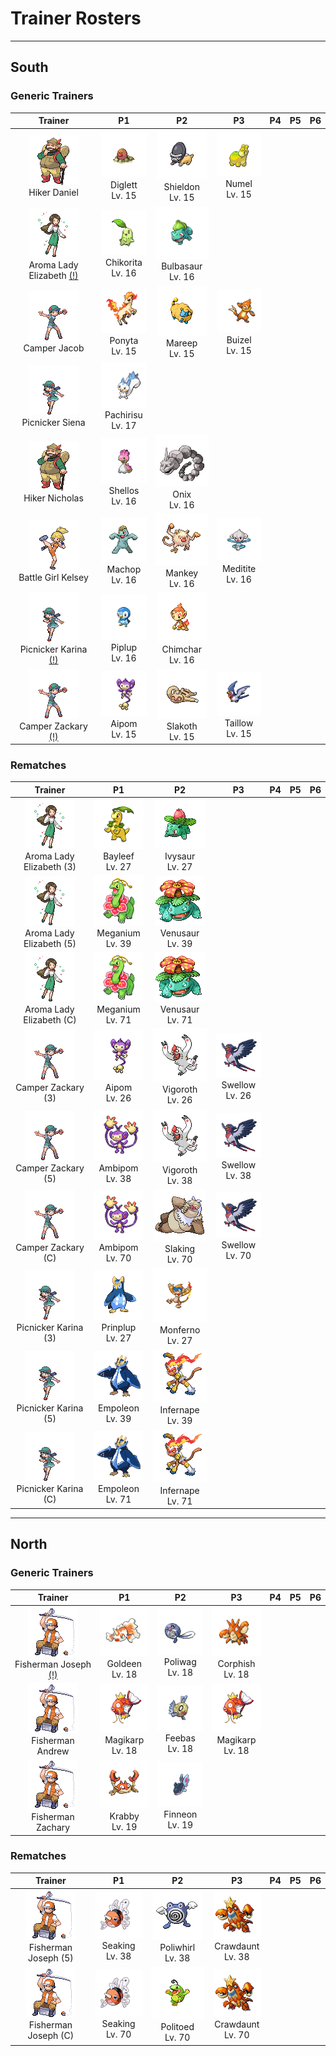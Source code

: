 # Trainer Rosters

---

## South


### Generic Trainers

| Trainer | P1 | P2 | P3 | P4 | P5 | P6 |
|:-------:|:--:|:--:|:--:|:--:|:--:|:--:|
| ![Hiker Daniel](../../assets/trainers/hiker.png "Hiker Daniel")<br>Hiker Daniel | ![Diglett](../../assets/sprites/diglett/front.gif "Diglett")<br>Diglett<br>Lv. 15 | ![Shieldon](../../assets/sprites/shieldon/front.gif "Shieldon")<br>Shieldon<br>Lv. 15 | ![Numel](../../assets/sprites/numel/front.gif "Numel")<br>Numel<br>Lv. 15 |
| ![Aroma Lady Elizabeth [(!)](#rematches)](../../assets/trainers/aroma_lady.png "Aroma Lady Elizabeth [(!)](#rematches)")<br>Aroma Lady Elizabeth [(!)](#rematches) | ![Chikorita](../../assets/sprites/chikorita/front.gif "Chikorita")<br>Chikorita<br>Lv. 16 | ![Bulbasaur](../../assets/sprites/bulbasaur/front.gif "Bulbasaur")<br>Bulbasaur<br>Lv. 16 |
| ![Camper Jacob](../../assets/trainers/camper.png "Camper Jacob")<br>Camper Jacob | ![Ponyta](../../assets/sprites/ponyta/front.gif "Ponyta")<br>Ponyta<br>Lv. 15 | ![Mareep](../../assets/sprites/mareep/front.gif "Mareep")<br>Mareep<br>Lv. 15 | ![Buizel](../../assets/sprites/buizel/front.gif "Buizel")<br>Buizel<br>Lv. 15 |
| ![Picnicker Siena](../../assets/trainers/picnicker.png "Picnicker Siena")<br>Picnicker Siena | ![Pachirisu](../../assets/sprites/pachirisu/front.gif "Pachirisu")<br>Pachirisu<br>Lv. 17 |
| ![Hiker Nicholas](../../assets/trainers/hiker.png "Hiker Nicholas")<br>Hiker Nicholas | ![Shellos](../../assets/sprites/shellos/front.gif "Shellos")<br>Shellos<br>Lv. 16 | ![Onix](../../assets/sprites/onix/front.gif "Onix")<br>Onix<br>Lv. 16 |
| ![Battle Girl Kelsey](../../assets/trainers/battle_girl.png "Battle Girl Kelsey")<br>Battle Girl Kelsey | ![Machop](../../assets/sprites/machop/front.gif "Machop")<br>Machop<br>Lv. 16 | ![Mankey](../../assets/sprites/mankey/front.gif "Mankey")<br>Mankey<br>Lv. 16 | ![Meditite](../../assets/sprites/meditite/front.gif "Meditite")<br>Meditite<br>Lv. 16 |
| ![Picnicker Karina [(!)](#rematches)](../../assets/trainers/picnicker.png "Picnicker Karina [(!)](#rematches)")<br>Picnicker Karina [(!)](#rematches) | ![Piplup](../../assets/sprites/piplup/front.gif "Piplup")<br>Piplup<br>Lv. 16 | ![Chimchar](../../assets/sprites/chimchar/front.gif "Chimchar")<br>Chimchar<br>Lv. 16 |
| ![Camper Zackary [(!)](#rematches)](../../assets/trainers/camper.png "Camper Zackary [(!)](#rematches)")<br>Camper Zackary [(!)](#rematches) | ![Aipom](../../assets/sprites/aipom/front.gif "Aipom")<br>Aipom<br>Lv. 15 | ![Slakoth](../../assets/sprites/slakoth/front.gif "Slakoth")<br>Slakoth<br>Lv. 15 | ![Taillow](../../assets/sprites/taillow/front.gif "Taillow")<br>Taillow<br>Lv. 15 |


### Rematches

| Trainer | P1 | P2 | P3 | P4 | P5 | P6 |
|:-------:|:--:|:--:|:--:|:--:|:--:|:--:|
| ![Aroma Lady Elizabeth (3)](../../assets/trainers/aroma_lady.png "Aroma Lady Elizabeth (3)")<br>Aroma Lady Elizabeth (3) | ![Bayleef](../../assets/sprites/bayleef/front.gif "Bayleef")<br>Bayleef<br>Lv. 27 | ![Ivysaur](../../assets/sprites/ivysaur/front.gif "Ivysaur")<br>Ivysaur<br>Lv. 27 |
| ![Aroma Lady Elizabeth (5)](../../assets/trainers/aroma_lady.png "Aroma Lady Elizabeth (5)")<br>Aroma Lady Elizabeth (5) | ![Meganium](../../assets/sprites/meganium/front.gif "Meganium")<br>Meganium<br>Lv. 39 | ![Venusaur](../../assets/sprites/venusaur/front.gif "Venusaur")<br>Venusaur<br>Lv. 39 |
| ![Aroma Lady Elizabeth (C)](../../assets/trainers/aroma_lady.png "Aroma Lady Elizabeth (C)")<br>Aroma Lady Elizabeth (C) | ![Meganium](../../assets/sprites/meganium/front.gif "Meganium")<br>Meganium<br>Lv. 71 | ![Venusaur](../../assets/sprites/venusaur/front.gif "Venusaur")<br>Venusaur<br>Lv. 71 |
| ![Camper Zackary (3)](../../assets/trainers/camper.png "Camper Zackary (3)")<br>Camper Zackary (3) | ![Aipom](../../assets/sprites/aipom/front.gif "Aipom")<br>Aipom<br>Lv. 26 | ![Vigoroth](../../assets/sprites/vigoroth/front.gif "Vigoroth")<br>Vigoroth<br>Lv. 26 | ![Swellow](../../assets/sprites/swellow/front.gif "Swellow")<br>Swellow<br>Lv. 26 |
| ![Camper Zackary (5)](../../assets/trainers/camper.png "Camper Zackary (5)")<br>Camper Zackary (5) | ![Ambipom](../../assets/sprites/ambipom/front.gif "Ambipom")<br>Ambipom<br>Lv. 38 | ![Vigoroth](../../assets/sprites/vigoroth/front.gif "Vigoroth")<br>Vigoroth<br>Lv. 38 | ![Swellow](../../assets/sprites/swellow/front.gif "Swellow")<br>Swellow<br>Lv. 38 |
| ![Camper Zackary (C)](../../assets/trainers/camper.png "Camper Zackary (C)")<br>Camper Zackary (C) | ![Ambipom](../../assets/sprites/ambipom/front.gif "Ambipom")<br>Ambipom<br>Lv. 70 | ![Slaking](../../assets/sprites/slaking/front.gif "Slaking")<br>Slaking<br>Lv. 70 | ![Swellow](../../assets/sprites/swellow/front.gif "Swellow")<br>Swellow<br>Lv. 70 |
| ![Picnicker Karina (3)](../../assets/trainers/picnicker.png "Picnicker Karina (3)")<br>Picnicker Karina (3) | ![Prinplup](../../assets/sprites/prinplup/front.gif "Prinplup")<br>Prinplup<br>Lv. 27 | ![Monferno](../../assets/sprites/monferno/front.gif "Monferno")<br>Monferno<br>Lv. 27 |
| ![Picnicker Karina (5)](../../assets/trainers/picnicker.png "Picnicker Karina (5)")<br>Picnicker Karina (5) | ![Empoleon](../../assets/sprites/empoleon/front.gif "Empoleon")<br>Empoleon<br>Lv. 39 | ![Infernape](../../assets/sprites/infernape/front.gif "Infernape")<br>Infernape<br>Lv. 39 |
| ![Picnicker Karina (C)](../../assets/trainers/picnicker.png "Picnicker Karina (C)")<br>Picnicker Karina (C) | ![Empoleon](../../assets/sprites/empoleon/front.gif "Empoleon")<br>Empoleon<br>Lv. 71 | ![Infernape](../../assets/sprites/infernape/front.gif "Infernape")<br>Infernape<br>Lv. 71 |


---

## North


### Generic Trainers

| Trainer | P1 | P2 | P3 | P4 | P5 | P6 |
|:-------:|:--:|:--:|:--:|:--:|:--:|:--:|
| ![Fisherman Joseph [(!)](#rematches)](../../assets/trainers/fisherman.png "Fisherman Joseph [(!)](#rematches)")<br>Fisherman Joseph [(!)](#rematches) | ![Goldeen](../../assets/sprites/goldeen/front.gif "Goldeen")<br>Goldeen<br>Lv. 18 | ![Poliwag](../../assets/sprites/poliwag/front.gif "Poliwag")<br>Poliwag<br>Lv. 18 | ![Corphish](../../assets/sprites/corphish/front.gif "Corphish")<br>Corphish<br>Lv. 18 |
| ![Fisherman Andrew](../../assets/trainers/fisherman.png "Fisherman Andrew")<br>Fisherman Andrew | ![Magikarp](../../assets/sprites/magikarp/front.gif "Magikarp")<br>Magikarp<br>Lv. 18 | ![Feebas](../../assets/sprites/feebas/front.gif "Feebas")<br>Feebas<br>Lv. 18 | ![Magikarp](../../assets/sprites/magikarp/front.gif "Magikarp")<br>Magikarp<br>Lv. 18 |
| ![Fisherman Zachary](../../assets/trainers/fisherman.png "Fisherman Zachary")<br>Fisherman Zachary | ![Krabby](../../assets/sprites/krabby/front.gif "Krabby")<br>Krabby<br>Lv. 19 | ![Finneon](../../assets/sprites/finneon/front.gif "Finneon")<br>Finneon<br>Lv. 19 |


### Rematches

| Trainer | P1 | P2 | P3 | P4 | P5 | P6 |
|:-------:|:--:|:--:|:--:|:--:|:--:|:--:|
| ![Fisherman Joseph (5)](../../assets/trainers/fisherman.png "Fisherman Joseph (5)")<br>Fisherman Joseph (5) | ![Seaking](../../assets/sprites/seaking/front.gif "Seaking")<br>Seaking<br>Lv. 38 | ![Poliwhirl](../../assets/sprites/poliwhirl/front.gif "Poliwhirl")<br>Poliwhirl<br>Lv. 38 | ![Crawdaunt](../../assets/sprites/crawdaunt/front.gif "Crawdaunt")<br>Crawdaunt<br>Lv. 38 |
| ![Fisherman Joseph (C)](../../assets/trainers/fisherman.png "Fisherman Joseph (C)")<br>Fisherman Joseph (C) | ![Seaking](../../assets/sprites/seaking/front.gif "Seaking")<br>Seaking<br>Lv. 70 | ![Politoed](../../assets/sprites/politoed/front.gif "Politoed")<br>Politoed<br>Lv. 70 | ![Crawdaunt](../../assets/sprites/crawdaunt/front.gif "Crawdaunt")<br>Crawdaunt<br>Lv. 70 |

